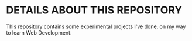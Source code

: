 # DETAILS  ABOUT THIS REPOSITORY
This repository contains some experimental projects I've done, on my way to learn Web Development.
